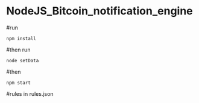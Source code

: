 # NodeJS_Bitcoin_notification_engine

#run
```
npm install
```
#then run

```
node setData
```
#then 

```
npm start
```

#rules in rules.json

